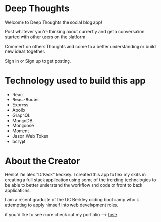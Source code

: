 # Deep Thoughts
Welcome to Deep Thoughts the social blog app!

Post whatever you're thinking about currently and get a conversation started with other users on the platform.

Comment on others Thoughts and come to a better understanding or build new ideas together.

Sign in or Sign up to get posting.

# Technology used to build this app
* React
* React-Router
* Express
* Apollo
* GraphQL
* MongoDB
* Mongoose
* Moment
* Jason Web Token
* bcrypt

# About the Creator
Henlo! I'm alex "DrKeck" keckely. I created this app to flex my skills in creating a full stack application using some of the trending technologies to be able to better understand the workflow and code of front to back applications.

I am a recent graduate of the UC Berkley coding boot camp who is attempting to apply himself into web development roles.

if you'd like to see more check out my portfolio --> [here](https://drkeck.github.io/The-great-protfolio/)